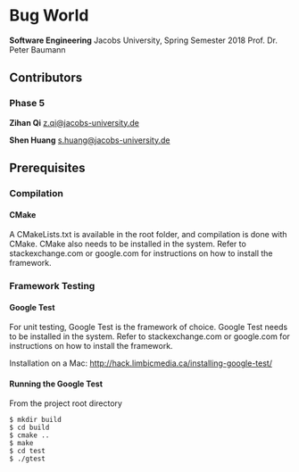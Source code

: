 # Bug World

**Software Engineering**
Jacobs University, Spring Semester 2018
Prof. Dr. Peter Baumann

## Contributors

### Phase 5

**Zihan Qi** z.qi@jacobs-university.de 

**Shen Huang** s.huang@jacobs-university.de

## Prerequisites

### Compilation

#### CMake

A CMakeLists.txt is available in the root folder, and compilation is done with CMake. CMake also needs to be installed in the system. Refer to stackexchange.com or google.com for instructions on how to install the framework.

### Framework Testing

#### Google Test

For unit testing, Google Test is the framework of choice. Google Test needs to be installed in the system. Refer to stackexchange.com or google.com for instructions on how to install the framework.

Installation on a Mac: http://hack.limbicmedia.ca/installing-google-test/

#### Running the Google Test

From the project root directory

```
$ mkdir build
$ cd build
$ cmake ..
$ make
$ cd test
$ ./gtest
```
